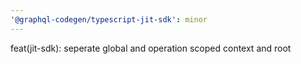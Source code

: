 ```yaml
---
'@graphql-codegen/typescript-jit-sdk': minor
---
```


feat(jit-sdk): seperate global and operation scoped context and root
